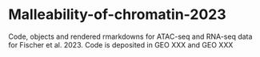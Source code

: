 # Malleability-of-chromatin-2023
Code, objects and rendered rmarkdowns for ATAC-seq and RNA-seq data for Fischer et al. 2023. Code is deposited in GEO XXX and GEO XXX
